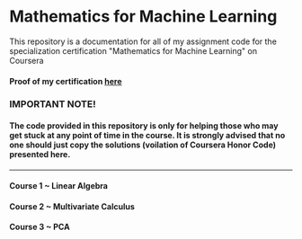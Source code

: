 # Mathematics for Machine Learning
 
This repository is a documentation for all of my assignment code for the specialization certification "Mathematics for Machine Learning" on Coursera

#### Proof of my certification [here](https://coursera.org/share/65ccf6683192d61939df7841e149a17a)

### IMPORTANT NOTE!
#### The code provided in this repository is only for helping those who may get stuck at any point of time in the course. It is strongly advised that no one should just copy the solutions (voilation of Coursera Honor Code) presented here.
------

#### Course 1 ~ Linear Algebra

#### Course 2 ~ Multivariate Calculus

#### Course 3 ~ PCA
